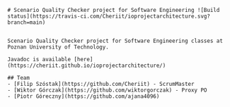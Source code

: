 	# Scenario Quality Checker project for Software Engineering ![Build status](https://travis-ci.com/Cheriit/ioprojectarchitecture.svg?branch=main)


	Scenario Quality Checker project for Software Engineering classes at Poznan University of Technology.

	Javadoc is available [here](https://cheriit.github.io/ioprojectarchitecture/)

	## Team
	- [Filip Szóstak](https://github.com/Cheriit) - ScrumMaster
	- [Wiktor Górczak](https://github.com/wiktorgorczak) - Proxy PO
	- [Piotr Góreczny](https://github.com/ajana4096)

	
